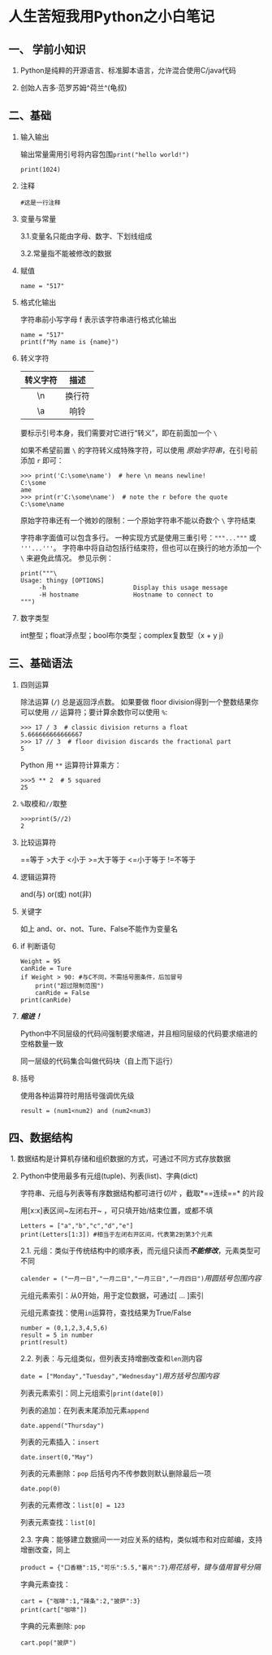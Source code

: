 # 人生苦短我用Python之小白笔记

## 一、 学前小知识

1. Python是纯粹的开源语言、标准脚本语言，允许混合使用C/java代码

2. 创始人吉多·范罗苏姆^荷兰^(龟叔)

   

## 二、基础

1. 输入输出

   输出常量需用引号将内容包围`print("hello world!")`

   ```
   print(1024)
   ```

2. 注释

   ```
   #这是一行注释
   ```

3. 变量与常量

   3.1.变量名只能由字母、数字、下划线组成

   <!--不能以数字开头；不能包含空格；大小写敏感-->

   3.2.常量指不能被修改的数据

4. 赋值

   ```
   name = "517"
   ```

5. 格式化输出

   字符串前小写字母 f 表示该字符串进行格式化输出

   ```
   name = "517"
   print(f"My name is {name}")
   ```

6. 转义字符

   | 转义字符 |  描述  |
   | :------: | :----: |
   |    \n    | 换行符 |
   |    \a    |  响铃  |

   要标示引号本身，我们需要对它进行“转义”，即在前面加一个 `\`

   如果不希望前置 `\` 的字符转义成特殊字符，可以使用 *原始字符串*，在引号前添加 `r` 即可：

   ```
   >>> print('C:\some\name')  # here \n means newline!
   C:\some
   ame
   >>> print(r'C:\some\name')  # note the r before the quote
   C:\some\name
   ```

   原始字符串还有一个微妙的限制：一个原始字符串不能以奇数个 `\` 字符结束

   字符串字面值可以包含多行。 一种实现方式是使用三重引号：`"""..."""` 或 `'''...'''`。 字符串中将自动包括行结束符，但也可以在换行的地方添加一个 `\` 来避免此情况。 参见示例：

   ```
   print("""\
   Usage: thingy [OPTIONS]
        -h                        Display this usage message
        -H hostname               Hostname to connect to
   """)
   ```
   
7. 数字类型

   int整型；float浮点型；bool布尔类型；complex复数型（x + y j)
   
   

## 三、基础语法

1. 四则运算

   除法运算 (`/`) 总是返回浮点数。 如果要做 floor division得到一个整数结果你可以使用 `//` 运算符；要计算余数你可以使用 `%`:

   ```
   >>> 17 / 3  # classic division returns a float
   5.666666666666667
   >>> 17 // 3  # floor division discards the fractional part
   5
   ```
   
   Python 用 `**` 运算符计算乘方：
   
   ```
   >>>5 ** 2  # 5 squared
   25
   ```
   
2. `%`取模和`//`取整

   ```
   >>>print(5//2)
   2
   ```

3. 比较运算符

   ==等于   >大于   <小于   >=大于等于   <=小于等于  !=不等于

4. 逻辑运算符

   and(与)  or(或)  not(非)

5. 关键字

   如上 and、or、not、Ture、False不能作为变量名

6. if 判断语句

   ```
   Weight = 95
   canRide = Ture
   if Weight > 90: #与C不同，不需括号圈条件，后加冒号
       print("超过限制范围")
       canRide = False
   print(canRide)
   ```

7. ***缩进！***

   Python中不同层级的代码间强制要求缩进，并且相同层级的代码要求缩进的空格数量一致   

   同一层级的代码集合叫做代码块（自上而下运行）

8. 括号

   使用各种运算符时用括号强调优先级

   `result = (num1<num2) and (num2<num3)`



## 四、数据结构

​	1. 数据结构是计算机存储和组织数据的方式，可通过不同方式存放数据

 2. Python中使用最多有元组(tuple)、列表(list)、字典(dict)

    字符串、元组与列表等有序数据结构都可进行*切片* ，截取*==连续==* 的片段

    用[x:x]表区间~左闭右开~ <!--（第一位以0开始）-->，可只填开始/结束位置，或都不填

    ```
    Letters = ["a","b","c","d","e"]
    print(Letters[1:3]) #相当于左闭右开区间，代表第2到第3个元素
    ```
    

    
    2.1. 元组：类似于传统结构中的顺序表，而元组只读而***不能修改***，元素类型可不同
    
    `calender = ("一月一日","一月二日","一月三日","一月四日")`*用圆括号包围内容*
    
    元组元素索引：从0开始，用于定位数据，可通过[ ... ]索引
    
    元组元素查找：使用`in`运算符，查找结果为True/False
    
    ```
    number = (0,1,2,3,4,5,6)
    result = 5 in number
    print(result)
    ```
    
    
    
    2.2. 列表：与元组类似，但列表支持增删改查和`len`测内容
    
    `date = ["Monday","Tuesday","Wednesday"]`*用方括号包围内容*
    
    列表元素索引：同上元组索引`print(date[0])`
    
    列表的追加：在列表末尾添加元素`append`
    
    `date.append("Thursday")`
    
    列表的元素插入：`insert`
    
    `date.insert(0,"May")`<!--第一个参数指插入位置，第二个指插入内容-->
    
    列表的元素删除：`pop` 后括号内不传参数则默认删除最后一项
    
    `date.pop(0)`
    
    列表的元素修改：`list[0] = 123`
    
    列表元素查找：`list[0]`
    
    
    
    2.3. 字典：能够建立数据间一一对应关系的结构，类似城市和对应邮编，支持增删改查，同上
    
    `product = {"口香糖":15,"可乐":5.5,"薯片":7}`*用花括号，键与值用冒号分隔*
    
    字典元素查找：
    
    ```
    cart = {"咖啡":1,"辣条":2,"披萨":3}
    print(cart["咖啡"])
    ```
    
    
    字典的元素删除: `pop`
    
    `cart.pop("披萨")`

